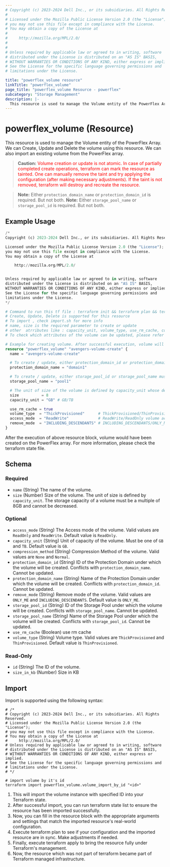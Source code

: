 ```yaml
---
# Copyright (c) 2023-2024 Dell Inc., or its subsidiaries. All Rights Reserved.
# 
# Licensed under the Mozilla Public License Version 2.0 (the "License");
# you may not use this file except in compliance with the License.
# You may obtain a copy of the License at
# 
#     http://mozilla.org/MPL/2.0/
# 
# 
# Unless required by applicable law or agreed to in writing, software
# distributed under the License is distributed on an "AS IS" BASIS,
# WITHOUT WARRANTIES OR CONDITIONS OF ANY KIND, either express or implied.
# See the License for the specific language governing permissions and
# limitations under the License.

title: "powerflex_volume resource"
linkTitle: "powerflex_volume"
page_title: "powerflex_volume Resource - powerflex"
subcategory: "Storage Management"
description: |-
  This resource is used to manage the Volume entity of the PowerFlex Array. We can Create, Update and Delete the volume using this resource. We can also import an existing volume from the PowerFlex array.
---
```


# powerflex_volume (Resource)

This resource is used to manage the Volume entity of the PowerFlex Array. We can Create, Update and Delete the volume using this resource. We can also import an existing volume from the PowerFlex array.

> **Caution:** <span style='color: red;' >Volume creation or update is not atomic. In case of partially completed create operations, terraform can mark the resource as tainted.
One can manually remove the taint and try applying the configuration (after making necessary adjustments).
If the taint is not removed, terraform will destroy and recreate the resource.</span>

> **Note:** Either `protection_domain_name` or `protection_domain_id` is required. But not both. 
> **Note:** Either `storage_pool_name` or `storage_pool_id` is required. But not both. 

## Example Usage

```terraform
/*
Copyright (c) 2023-2024 Dell Inc., or its subsidiaries. All Rights Reserved.

Licensed under the Mozilla Public License Version 2.0 (the "License");
you may not use this file except in compliance with the License.
You may obtain a copy of the License at

    http://mozilla.org/MPL/2.0/


Unless required by applicable law or agreed to in writing, software
distributed under the License is distributed on an "AS IS" BASIS,
WITHOUT WARRANTIES OR CONDITIONS OF ANY KIND, either express or implied.
See the License for the specific language governing permissions and
limitations under the License.
*/

# Command to run this tf file : terraform init && terraform plan && terraform apply
# Create, Update, Delete is supported for this resource
# To import , check import.sh for more info
# name, size is the required parameter to create or update
# other  atrributes like : capacity_unit, volume_type, use_rm_cache, compression_method, access_mode, remove_mode are optional 
# To check which attributes of the volume can be updated, please refer Product Guide in the documentation

# Example for creating volume. After successful execution, volume will be created with 8 GB size.
resource "powerflex_volume" "avengers-volume-create" {
  name = "avengers-volume-create"

  # To create / update, either protection_domain_id or protection_domain_name must be provided
  protection_domain_name = "domain1"

  # To create / update, either storage_pool_id or storage_pool_name must be provided
  storage_pool_name = "pool1"

  # The unit of size of the volume is defined by capacity_unit whose default value is "GB".
  size          = 8
  capacity_unit = "GB" # GB/TB

  use_rm_cache = true
  volume_type  = "ThickProvisioned"      # ThickProvisioned/ThinProvisioned volume type
  access_mode  = "ReadWrite"             # ReadWrite/ReadOnly volume access mode
  remove_mode  = "INCLUDING_DESCENDANTS" # INCLUDING_DESCENDANTS/ONLY_ME remove mode
}
```

After the execution of above resource block, volume would have been created on the PowerFlex array. For more information, please check the terraform state file.

<!-- schema generated by tfplugindocs -->
## Schema

### Required

- `name` (String) The name of the volume.
- `size` (Number) Size of the volume. The unit of size is defined by `capacity_unit`. The storage capacity of a volume must be a multiple of 8GB and cannot be decreased.

### Optional

- `access_mode` (String) The Access mode of the volume. Valid values are `ReadOnly` and `ReadWrite`. Default value is `ReadOnly`.
- `capacity_unit` (String) Unit of capacity of the volume. Must be one of `GB` and `TB`. Default value is `GB`.
- `compression_method` (String) Compression Method of the volume. Valid values are `None` and `Normal`.
- `protection_domain_id` (String) ID of the Protection Domain under which the volume will be created. Conflicts with `protection_domain_name`. Cannot be updated.
- `protection_domain_name` (String) Name of the Protection Domain under which the volume will be created. Conflicts with `protection_domain_id`. Cannot be updated.
- `remove_mode` (String) Remove mode of the volume. Valid values are `ONLY_ME` and `INCLUDING_DESCENDANTS`. Default value is `ONLY_ME`.
- `storage_pool_id` (String) ID of the Storage Pool under which the volume will be created. Conflicts with `storage_pool_name`. Cannot be updated.
- `storage_pool_name` (String) Name of the Storage Pool under which the volume will be created. Conflicts with `storage_pool_id`. Cannot be updated.
- `use_rm_cache` (Boolean) use rm cache
- `volume_type` (String) Volume type. Valid values are `ThickProvisioned` and `ThinProvisioned`. Default value is `ThinProvisioned`.

### Read-Only

- `id` (String) The ID of the volume.
- `size_in_kb` (Number) Size in KB

## Import

Import is supported using the following syntax:

```shell
# /*
# Copyright (c) 2023-2024 Dell Inc., or its subsidiaries. All Rights Reserved.
# Licensed under the Mozilla Public License Version 2.0 (the "License");
# you may not use this file except in compliance with the License.
# You may obtain a copy of the License at
#     http://mozilla.org/MPL/2.0/
# Unless required by applicable law or agreed to in writing, software
# distributed under the License is distributed on an "AS IS" BASIS,
# WITHOUT WARRANTIES OR CONDITIONS OF ANY KIND, either express or implied.
# See the License for the specific language governing permissions and
# limitations under the License.
# */

# import volume by it's id
terraform import powerflex_volume.volume_import_by_id "<id>"
```

1. This will import the volume instance with specified ID into your Terraform state.
2. After successful import, you can run terraform state list to ensure the resource has been imported successfully.
3. Now, you can fill in the resource block with the appropriate arguments and settings that match the imported resource's real-world configuration.
4. Execute terraform plan to see if your configuration and the imported resource are in sync. Make adjustments if needed.
5. Finally, execute terraform apply to bring the resource fully under Terraform's management.
6. Now, the resource which was not part of terraform became part of Terraform managed infrastructure.